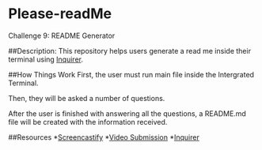 # Please-readMe
Challenge 9: README Generator

##Description:
This repository helps users generate a read me inside their terminal using [Inquirer](https://www.npmjs.com/package/inquirer).

##How Things Work
First, the user must run main file inside the Intergrated Terminal.

Then, they will be asked a number of questions.

After the user is finished with answering all the questions, a README.md file will be created with the information received.

##Resources
*[Screencastify](https://www.screencastify.com)
*[Video Submission](https://coding-boot-camp.github.io/full-stack/computer-literacy/video-submission-guide)
*[Inquirer](https://www.npmjs.com/package/inquirer)
